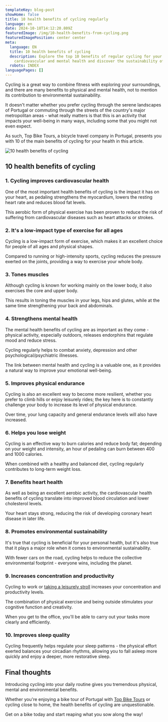 ```yaml
---
templateKey: blog-post
showHome: false
title: 10 health benefits of cycling regularly
language: en
date: 2024-10-18T14:12:20.809Z
featuredImage: /img/10-health-benefits-from-cycling.png
featuredImagePosition: center center
meta:
  language: EN
  title: 10 health benefits of cycling
  description: Explore the top 10 benefits of regular cycling for your
    cardiovascular and mental health and discover the sustainability of cycling.
  robots: INDEX
languagePages: []
---
```

Cycling is a great way to combine fitness with exploring your surroundings, and there are many benefits to physical and mental health, not to mention its contribution to environmental sustainability.

It doesn't matter whether you prefer cycling through the serene landscapes of Portugal or commuting through the streets of the country's major metropolitan areas - what really matters is that this is an activity that impacts your well-being in many ways, including some that you might not even expect.

As such, Top Bike Tours, a bicycle travel company in Portugal, presents you with 10 of the main benefits of cycling for your health in this article.

![10 health benefits of cycling](/img/10-health-benefits-from-cycling.png "10 health benefits of cycling")



## 10 health benefits of cycling

### 1. Cycling improves cardiovascular health

One of the most important health benefits of cycling is the impact it has on your heart, as pedaling strengthens the myocardium, lowers the resting heart rate and reduces blood fat levels.

This aerobic form of physical exercise has been proven to reduce the risk of suffering from cardiovascular diseases such as heart attacks or strokes.

### 2. It's a low-impact type of exercise for all ages

Cycling is a low-impact form of exercise, which makes it an excellent choice for people of all ages and physical shapes.

Compared to running or high-intensity sports, cycling reduces the pressure exerted on the joints, providing a way to exercise your whole body.

### 3. Tones muscles

Although cycling is known for working mainly on the lower body, it also exercises the core and upper body.

This results in toning the muscles in your legs, hips and glutes, while at the same time strengthening your back and abdominals.

### 4. Strengthens mental health

The mental health benefits of cycling are as important as they come - physical activity, especially outdoors, releases endorphins that regulate mood and reduce stress.

Cycling regularly helps to combat anxiety, depression and other psychological/psychiatric illnesses.

The link between mental health and cycling is a valuable one, as it provides a natural way to improve your emotional well-being.

### 5. Improves physical endurance

Cycling is also an excellent way to become more resilient, whether you prefer to climb hills or enjoy leisurely rides; the key here is to constantly challenge your body to increase its level of physical endurance.

Over time, your lung capacity and general endurance levels will also have increased.

### 6. Helps you lose weight

Cycling is an effective way to burn calories and reduce body fat; depending on your weight and intensity, an hour of pedaling can burn between 400 and 1000 calories.

When combined with a healthy and balanced diet, cycling regularly contributes to long-term weight loss.

### 7. Benefits heart health

As well as being an excellent aerobic activity, the cardiovascular health benefits of cycling translate into improved blood circulation and lower cholesterol levels.

Your heart stays strong, reducing the risk of developing coronary heart disease in later life.

### 8. Promotes environmental sustainability

It's true that cycling is beneficial for your personal health, but it's also true that it plays a major role when it comes to environmental sustainability.

With fewer cars on the road, cycling helps to reduce the collective environmental footprint - everyone wins, including the planet.

### 9. Increases concentration and productivity

Cycling to work or [taking a leisurely stroll](https://topbiketoursportugal.com/bike-tours-in-portugal/) increases your concentration and productivity levels.

The combination of physical exercise and being outside stimulates your cognitive function and creativity.

When you get to the office, you'll be able to carry out your tasks more clearly and efficiently.

### 10. Improves sleep quality

Cycling frequently helps regulate your sleep patterns - the physical effort exerted balances your circadian rhythms, allowing you to fall asleep more quickly and enjoy a deeper, more restorative sleep.

## Final thoughts

Introducing cycling into your daily routine gives you tremendous physical, mental and environmental benefits.

Whether you're enjoying a bike tour of Portugal with [Top Bike Tours](https://topbiketoursportugal.com/) or cycling close to home, the health benefits of cycling are unquestionable.

Get on a bike today and start reaping what you sow along the way!